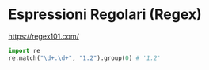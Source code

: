 # Espressioni Regolari (Regex)

https://regex101.com/

```python
import re
re.match("\d+.\d+", "1.2").group(0) # '1.2'
```

